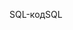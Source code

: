 <span data-ttu-id="2494d-101">SQL-код</span><span class="sxs-lookup"><span data-stu-id="2494d-101">SQL</span></span>